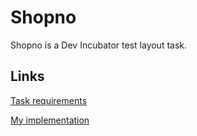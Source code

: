 # Shopno

Shopno is a Dev Incubator test layout task.

## Links

[Task requirements](http://devincubator.by/fdeath.pdf) 

[My implementation](https://larkgronick.github.io/the-death-valley-part-1/)
